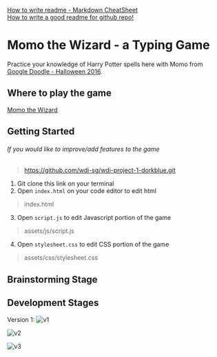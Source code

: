 [How to write readme - Markdown CheatSheet](https://github.com/adam-p/markdown-here/wiki/Markdown-Cheatsheet)  
[How to write a good readme for github repo!](https://gist.github.com/PurpleBooth/109311bb0361f32d87a2)

# Momo the Wizard - a Typing Game
Practice your knowledge of Harry Potter spells here with Momo from [Google Doodle - Halloween 2016](https://www.google.com/doodles/halloween-2016).

## Where to play the game
[Momo the Wizard](https://wdi-sg.github.io/wdi-project-1-dorkblue/)

## Getting Started
###### If you would like to improve/add features to the game


>https://github.com/wdi-sg/wdi-project-1-dorkblue.git

1. Git clone this link on your terminal
2. Open ```index.html``` on your code editor to edit html
>index.html
3. Open ```script.js``` to edit Javascript portion of the game
>assets/js/script.js
4. Open ```stylesheet.css``` to edit CSS portion of the game
>assets/css/stylesheet.css

## Brainstorming Stage


## Development Stages
Version 1:
![v1](http://i.imgur.com/MmYpEef.png "Version 1")



![v2](http://i.imgur.com/tUM1m4a.png "Version 2")



![v3](http://i.imgur.com/Y6xzYTs.png "Version 3")
